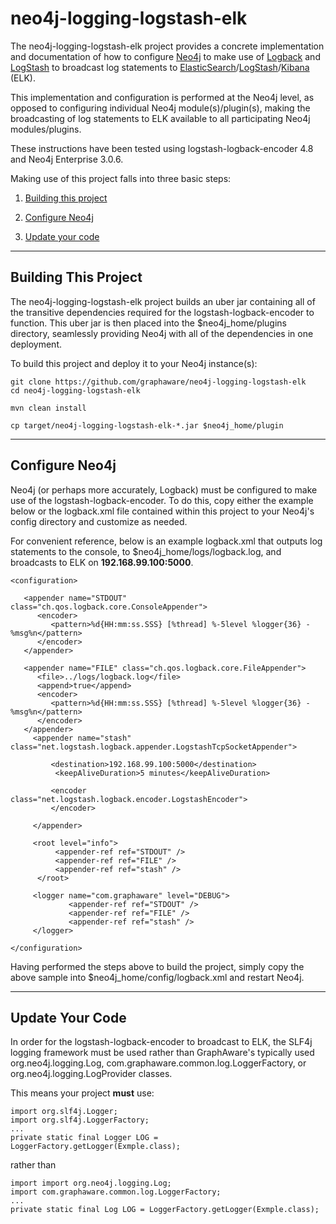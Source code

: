 neo4j-logging-logstash-elk
=====================

The neo4j-logging-logstash-elk project provides a concrete implementation and documentation of how to configure [Neo4j](https://neo4j.com) to make use of [Logback](https://logback.qos.ch/) and [LogStash](https://www.elastic.co/products/logstash) to broadcast log statements to [ElasticSearch](https://www.elastic.co/)/[LogStash](https://www.elastic.co/products/logstash)/[Kibana](https://www.elastic.co/products/kibana) (ELK). 

This implementation and configuration is performed at the Neo4j level, as opposed to configuring individual Neo4j module(s)/plugin(s), making the broadcasting of log statements to ELK available to all participating Neo4j modules/plugins. 

These instructions have been tested using logstash-logback-encoder 4.8 and Neo4j Enterprise 3.0.6.

Making use of this project falls into three basic steps:

1) [Building this project](#building-this-project)

2) [Configure Neo4j](#configure-neo4j)

3) [Update your code](#update-your-code)

--------------------
## Building This Project

The neo4j-logging-logstash-elk project builds an uber jar containing all of the transitive dependencies required for the logstash-logback-encoder to function. This uber jar is then placed into the $neo4j_home/plugins directory, seamlessly providing Neo4j with all of the dependencies in one deployment. 

To build this project and deploy it to your Neo4j instance(s):
```
git clone https://github.com/graphaware/neo4j-logging-logstash-elk
cd neo4j-logging-logstash-elk

mvn clean install

cp target/neo4j-logging-logstash-elk-*.jar $neo4j_home/plugin
```

--------------------
## Configure Neo4j


Neo4j (or perhaps more accurately, Logback) must be configured to make use of the logstash-logback-encoder. To do this, copy either the example below or the logback.xml file contained within this project to your Neo4j's config directory and customize as needed.

For convenient reference, below is an example logback.xml that outputs log statements to the console, to $neo4j_home/logs/logback.log, and broadcasts to ELK on **192.168.99.100:5000**. 
 
```
<configuration>

   <appender name="STDOUT" class="ch.qos.logback.core.ConsoleAppender">
      <encoder>
         <pattern>%d{HH:mm:ss.SSS} [%thread] %-5level %logger{36} - %msg%n</pattern>		
      </encoder>      
   </appender>

   <appender name="FILE" class="ch.qos.logback.core.FileAppender">
      <file>../logs/logback.log</file>
      <append>true</append>
      <encoder>
         <pattern>%d{HH:mm:ss.SSS} [%thread] %-5level %logger{36} - %msg%n</pattern>
      </encoder>
   </appender>
     <appender name="stash" class="net.logstash.logback.appender.LogstashTcpSocketAppender">

         <destination>192.168.99.100:5000</destination>
          <keepAliveDuration>5 minutes</keepAliveDuration>

         <encoder class="net.logstash.logback.encoder.LogstashEncoder">
         </encoder>

     </appender>

     <root level="info">          
          <appender-ref ref="STDOUT" />
          <appender-ref ref="FILE" />
          <appender-ref ref="stash" />
      </root>

     <logger name="com.graphaware" level="DEBUG">
             <appender-ref ref="STDOUT" />
             <appender-ref ref="FILE" />
             <appender-ref ref="stash" />
     </logger>

</configuration>
```

Having performed the steps above to build the project, simply copy the above sample into $neo4j_home/config/logback.xml and restart Neo4j.

--------------------

## Update Your Code

In order for the logstash-logback-encoder to broadcast to ELK, the SLF4j logging framework must be used rather than GraphAware's typically used org.neo4j.logging.Log, com.graphaware.common.log.LoggerFactory, or org.neo4j.logging.LogProvider classes.

This means your project **must** use:
```
import org.slf4j.Logger;
import org.slf4j.LoggerFactory;
...
private static final Logger LOG = LoggerFactory.getLogger(Exmple.class);
```
rather than
```
import import org.neo4j.logging.Log;
import com.graphaware.common.log.LoggerFactory;
...
private static final Log LOG = LoggerFactory.getLogger(Exmple.class);
```
